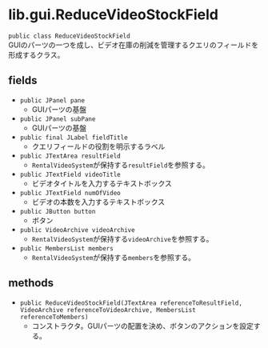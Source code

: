 # lib.gui.ReduceVideoStockField
`public class ReduceVideoStockField`  
GUIのパーツの一つを成し、ビデオ在庫の削減を管理するクエリのフィールドを形成するクラス。

## fields
- `public JPanel pane`
  - GUIパーツの基盤
- `public JPanel subPane`
  - GUIパーツの基盤
- `public final JLabel fieldTitle`
  - クエリフィールドの役割を明示するラベル
- `public JTextArea resultField`
  - `RentalVideoSystem`が保持する`resultField`を参照する。
- `public JTextField videoTitle`
  - ビデオタイトルを入力するテキストボックス
- `public JTextField numOfVideo`
  - ビデオの本数を入力するテキストボックス
- `public JButton button`
  - ボタン
- `public VideoArchive videoArchive`
  - `RentalVideoSystem`が保持する`videoArchive`を参照する。
- `public MembersList members`
  - `RentalVideoSystem`が保持する`members`を参照する。

## methods
- `public ReduceVideoStockField(JTextArea referenceToResultField, VideoArchive referenceToVideoArchive, MembersList referenceToMembers)`
  - コンストラクタ。GUIパーツの配置を決め、ボタンのアクションを設定する。
